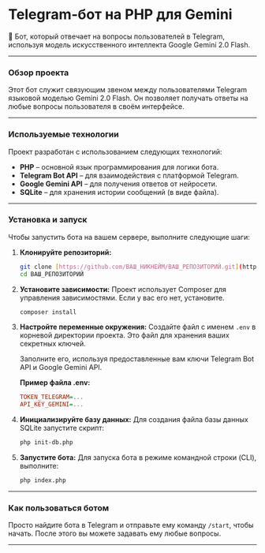 # Telegram-бот на PHP для Gemini
🤖 Бот, который отвечает на вопросы пользователей в Telegram, используя модель искусственного интеллекта Google Gemini 2.0 Flash.

---
### Обзор проекта
Этот бот служит связующим звеном между пользователями Telegram языковой моделью Gemini 2.0 Flash. 
Он позволяет получать ответы на любые вопросы пользователя в своём интерфейсе.

---
### Используемые технологии
Проект разработан с использованием следующих технологий:
* **PHP** – основной язык программирования для логики бота.
* **Telegram Bot API** – для взаимодействия с платформой Telegram.
* **Google Gemini API** – для получения ответов от нейросети.
* **SQLite** – для хранения истории сообщений (в виде файла).

---
### Установка и запуск
Чтобы запустить бота на вашем сервере, выполните следующие шаги:

1.  **Клонируйте репозиторий:**
    ```bash
    git clone [https://github.com/ВАШ_НИКНЕЙМ/ВАШ_РЕПОЗИТОРИЙ.git](https://github.com/ВАШ_НИКНЕЙМ/ВАШ_РЕПОЗИТОРИЙ.git)
    cd ВАШ_РЕПОЗИТОРИЙ
    ```

2.  **Установите зависимости:**
    Проект использует Composer для управления зависимостями. Если у вас его нет, установите.
    ```bash
    composer install
    ```

3.  **Настройте переменные окружения:**
    Создайте файл с именем `.env` в корневой директории проекта. Это файл для хранения ваших секретных ключей.

    Заполните его, используя предоставленные вам ключи Telegram Bot API и Google Gemini API.

    **Пример файла .env:**
    ```ini
    TOKEN_TELEGRAM=...
    API_KEY_GEMINI=...
    ```
4.  **Инициализируйте базу данных:**
    Для создания файла базы данных SQLite запустите скрипт:
    ```bash
    php init-db.php
    ```

5.  **Запустите бота:**
    Для запуска бота в режиме командной строки (CLI), выполните:
    ```bash
    php index.php
    ```

---
### Как пользоваться ботом
Просто найдите бота в Telegram и отправьте ему команду `/start`, чтобы начать. После этого вы можете задавать ему любые вопросы.

---
